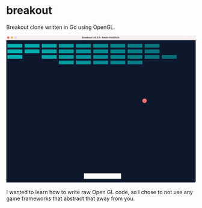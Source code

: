 # breakout

Breakout clone written in Go using OpenGL.

![Gameplay](./gameplay.png)

I wanted to learn how to write raw Open GL code, so I chose to not use any game frameworks that abstract that away from you.

